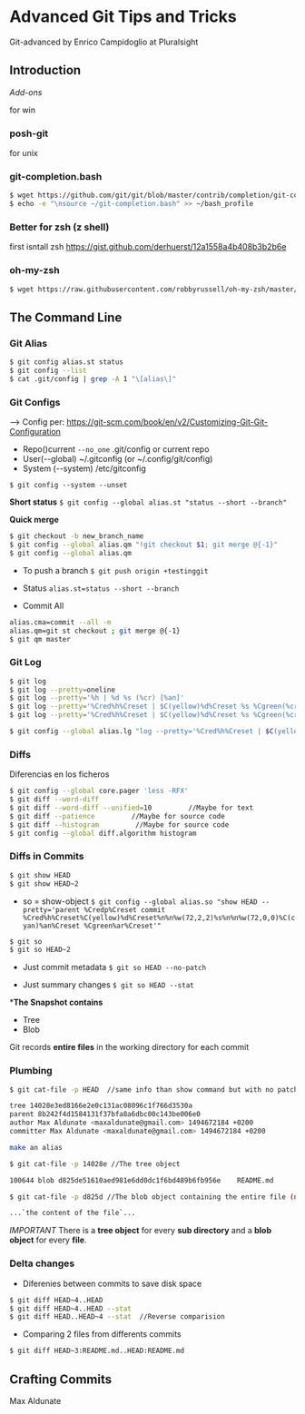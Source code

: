 # Advanced Git Tips and Tricks
Git-advanced by Enrico Campidoglio at Pluralsight

## Introduction

*Add-ons*

for win
### posh-git
for unix
### git-completion.bash
```bash
$ wget https://github.com/git/git/blob/master/contrib/completion/git-completion.bash --quiet --show-progress -O ~/git-completion.bash
$ echo -e "\nsource ~/git-completion.bash" >> ~/bash_profile
```

### Better for zsh (z shell)
first isntall zsh
https://gist.github.com/derhuerst/12a1558a4b408b3b2b6e

### oh-my-zsh
```bash
$ wget https://raw.githubusercontent.com/robbyrussell/oh-my-zsh/master/tools/install.sh --quiet --show-progress -O ~/install.sh
```

## The Command Line

### Git Alias
```bash
$ git config alias.st status
$ git config --list
$ cat .git/config | grep -A 1 "\[alias\]"
```

### Git Configs

--> Config per: 
https://git-scm.com/book/en/v2/Customizing-Git-Git-Configuration

* Repo()current `--no_one` .git/config or current repo
* User(--global) ~/.gitconfig (or ~/.config/git/config)
* System (--system) /etc/gitconfig

`$ git config --system --unset`

**Short status**
`$ git config --global alias.st "status --short --branch"`

**Quick merge**
```bash
$ git checkout -b new_branch_name
$ git config --global alias.qm "!git checkout $1; git merge @{-1}"
$ git config --global alias.qm
```

* To push a branch
`$ git push origin +testinggit`

* Status
`alias.st=status --short --branch`

* Commit All
```bash
alias.cma=commit --all -m
alias.qm=git st checkout ; git merge @{-1}
$ git qm master
```

### Git Log
```bash
$ git log
$ git log --pretty=oneline
$ git log --pretty='%h | %d %s (%cr) [%an]'
$ git log --pretty='%Cred%h%Creset | $C(yellow)%d%Creset %s %Cgreen(%cr)%Creset %C(cyan)[%an]%Creset'
$ git log --pretty='%Cred%h%Creset | $C(yellow)%d%Creset %s %Cgreen(%cr)%Creset %C(cyan)[%an]%Creset' --graph

$ git config --global alias.lg "log --pretty='%Cred%h%Creset | $C(yellow)%d%Creset %s %Cgreen(%cr)%Creset %C(cyan)[%an]%Creset' --graph"

```

### Diffs
Diferencias en los ficheros

```bash
$ git config --global core.pager 'less -RFX'
$ git diff --word-diff
$ git diff --word-diff --unified=10         //Maybe for text
$ git diff --patience         //Maybe for source code
$ git diff --histogram         //Maybe for source code
$ git config --global diff.algorithm histogram 
```

### Diffs in Commits

```bash
$ git show HEAD
$ git show HEAD~2
```

* so = show-object 
`$ git config --global alias.so "show HEAD --pretty='parent %Credp%Creset commit %Cred%h%Creset%C(yellow)%d%Creset%n%n%w(72,2,2)%s%n%n%w(72,0,0)%C(cyan)%an%Creset %Cgreen%ar%Creset'"`

```bash
$ git so
$ git so HEAD~2
```

* Just commit metadata
`$ git so HEAD --no-patch`

* Just summary changes
`$ git so HEAD --stat`

***The Snapshot contains**
* Tree
* Blob

Git records **entire files** in the working directory for each commit

### Plumbing

```bash
$ git cat-file -p HEAD  //same info than show command but with no patch

tree 14028e3ed8166e2e0c131ac08096c1f766d3530a
parent 8b242f4d1584131f37bfa8a6dbc00c143be006e0
author Max Aldunate <maxaldunate@gmail.com> 1494672184 +0200
committer Max Aldunate <maxaldunate@gmail.com> 1494672184 +0200

make an alias

$ git cat-file -p 14028e //The tree object

100644 blob d825de51610aed981e6dd0dc1f6bd489b6fb956e	README.md

$ git cat-file -p d825d //The blob object containing the entire file (not a diff)

...`the content of the file`...

```

*IMPORTANT*
There is a **tree object** for every **sub directory** and
a **blob object** for every **file**.

### Delta changes

* Diferenies between commits to save disk space
```bash
$ git diff HEAD~4..HEAD
$ git diff HEAD~4..HEAD --stat
$ git diff HEAD..HEAD~4 --stat  //Reverse comparision
```

* Comparing 2 files from differents commits
```bash
$ git diff HEAD~3:README.md..HEAD:README.md
```

## Crafting Commits













Max Aldunate